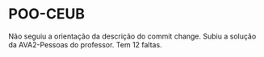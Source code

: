 # POO-CEUB

Não seguiu a orientação da descrição do commit change.
Subiu a solução da AVA2-Pessoas do professor.
Tem 12 faltas.

